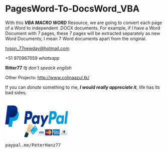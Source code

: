 # PagesWord-To-DocsWord_VBA
With this ***VBA MACRO WORD*** Resource, we are going to convert each page of a Word to independent .DOCX documents. For example, if I have a Word Document with 7 pages, these 7 pages will be extracted separately as new Word Documents; I mean 7 Word documents apart from the original.

tyson_77newday@hotmail.com

+51 970967059    *whatsapp*

**Ritter77** :virgo:    *don't speack english*

Other Projects:
	http://www.colinaazul.tk/

If you can *donate* something to me, ***I would really appreciate it***, life has its bad sides. </br>
<img src="PAYPAL Credit Card.jpg" width="200" height="134"> </br>
<pre>paypal.me/PeterHanz77</pre>
